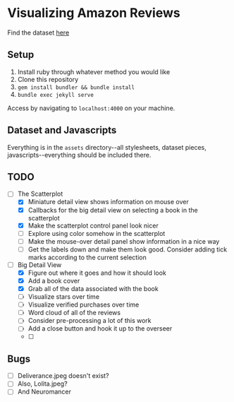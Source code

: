 # Visualizing Amazon Reviews

Find the dataset [here](https://s3.amazonaws.com/amazon-reviews-pds/tsv/index.txt)

## Setup

1. Install ruby through whatever method you would like
2. Clone this repository
3. `gem install bundler && bundle install`
4. `bundle exec jekyll serve`

Access by navigating to `localhost:4000` on your machine.

## Dataset and Javascripts

Everything is in the `assets` directory--all stylesheets, dataset pieces, javascripts--everything should be included there.

## TODO

- [ ] The Scatterplot
	- [x] Miniature detail view shows information on mouse over
	- [x] Callbacks for the big detail view on selecting a book in the scatterplot
	- [x] Make the scatterplot control panel look nicer
	- [ ] Explore using color somehow in the scatterplot
	- [ ] Make the mouse-over detail panel show information in a nice way
	- [ ] Get the labels down and make them look good. Consider adding tick marks according to the current selection
- [ ] Big Detail View
	- [x] Figure out where it goes and how it should look
	- [x] Add a book cover
	- [x] Grab all of the data associated with the book
	- [ ] Visualize stars over time
	- [ ] Visualize verified purchases over time
	- [ ] Word cloud of all of the reviews
	- [ ] Consider pre-processing a lot of this work
	- [ ] Add a close button and hook it up to the overseer
	- [ ] 

## Bugs

- [ ] Deliverance.jpeg doesn't exist?
- [ ] Also, Lolita.jpeg?
- [ ] And Neuromancer